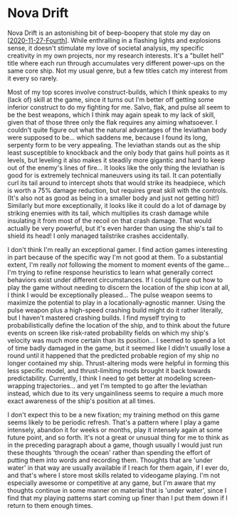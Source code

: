 # Nova Drift

Nova Drift is an astonishing bit of beep-boopery that stole my day on [[2020-11-27-Fourth]].  While enthralling in a flashing lights and explosions sense, it doesn't stimulate my love of societal analysis, my specific creativity in my own projects, nor my research interests.  It's a "bullet hell" title where each run through accumulates very different power-ups on the same core ship.  Not my usual genre, but a few titles catch my interest from it every so rarely.

Most of my top scores involve construct-builds, which I think speaks to my (lack of) skill at the game, since it turns out I'm better off getting some inferior construct to do my fighting for me.  Salvo, flak, and pulse all seem to be the best weapons, which I think may again speak to my lack of skill, given that of those three only the flak requires any aiming whatsoever.  I couldn't quite figure out what the natural advantages of the leviathan body were supposed to be... which saddens me, because I found its long, serpenty form to be very appealing.  The leviathan stands out as the ship least susceptible to knockback and the only body that gains hull points as it levels, but leveling it also makes it steadily more gigantic and hard to keep out of the enemy's lines of fire...  It looks like the only thing the leviathan is good for is extremely technical maneuvers using its tail.  It can potentially curl its tail around to intercept shots that would strike its headpiece, which is worth a 75% damage reduction, but requires great skill with the controls.  (It's also not as good as being in a smaller body and just not getting hit!)  Similarly but more exceptionally, it looks like it could do a lot of damage by striking enemies with its tail, which multiplies its crash damage while insulating it from most of the recoil on that crash damage.  That would actually be very powerful, but it's even harder than using the ship's tail to shield its head!  I only managed tailstrike crashes accidentally.

I don't think I'm really an exceptional gamer.  I find action games interesting in part because of the specific way I'm not good at them.  To a substantial extent, I'm really *not* following the moment to moment events of the game...  I'm trying to refine response heuristics to learn what generally correct behaviors exist under different circumstances.  If I could figure out how to play the game without needing to discern the location of the ship icon at all, I think I would be exceptionally pleased...  The pulse weapon seems to maximize the potential to play in a locationally-agnostic manner.  Using the pulse weapon plus a high-speed crashing build might do it rather literally, but I haven't mastered crashing builds.  I find myself trying to probabilistically define the location of the ship, and to think about the future events on screen like risk-rated probability fields on which my ship's velocity was much more certain than its position...  I seemed to spend a lot of time badly damaged in the game, but it seemed like I didn't usually lose a round until it happened that the predicted probable region of my ship no longer contained my ship.  Thrust-altering mods were helpful in forming this less specific model, and thrust-limiting mods brought it back towards predictability.  Currently, I think I need to get better at modeling screen-wrapping trajectories... and yet I'm tempted to go after the leviathan instead, which due to its very ungainliness seems to require a much more exact awareness of the ship's position at all times.

I don't expect this to be a new fixation; my training method on this game seems likely to be periodic refresh.  That's a pattern where I play a game intensely, abandon it for weeks or months, play it intensely again at some future point, and so forth.  It's not a great or unusual thing for me to think as in the preceding paragraph about a game, though usually I would just run these thoughts 'through the ocean' rather than spending the effort of putting them into words and recording them.  Thoughts that are 'under water' in that way are usually available if I reach for them again, if I ever do, and that's where I store most skills related to videogame playing.  I'm not especially awesome or competitive at any game, but I'm aware that my thoughts continue in some manner on material that is 'under water', since I find that my playing patterns start coming up finer than I put them down if I return to them enough times.

[//begin]: # "Autogenerated link references for markdown compatibility"
[2020-11-27-fourth]: 2020-11-27-fourth "2020-11-27-Fourth"
[//end]: # "Autogenerated link references"